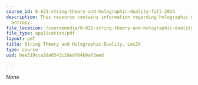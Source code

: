```yaml
---
course_id: 8-821-string-theory-and-holographic-duality-fall-2014
description: This resource contains information regarding holographic entanglement
  entropy.
file_location: /coursemedia/8-821-string-theory-and-holographic-duality-fall-2014/bee519cca2da6543c2dedf64b9af3eed_MIT8_821S15_Lec24.pdf
file_type: application/pdf
layout: pdf
title: String Theory and Holographic Duality, Lec24
type: course
uid: bee519cca2da6543c2dedf64b9af3eed

---
```

None